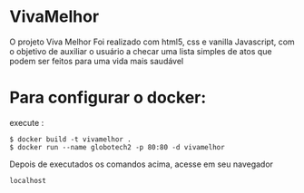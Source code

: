# VivaMelhor
 O projeto Viva Melhor Foi realizado com html5, css e vanilla  Javascript, com o objetivo de auxiliar o usuário a checar uma lista simples de atos que podem ser feitos para uma vida mais saudável 

 # Para configurar o docker:
 execute : 
 ```
 $ docker build -t vivamelhor .
 $ docker run --name globotech2 -p 80:80 -d vivamelhor

 ```
 Depois de executados os comandos acima, acesse em seu navegador
 ```
 localhost
 ```
